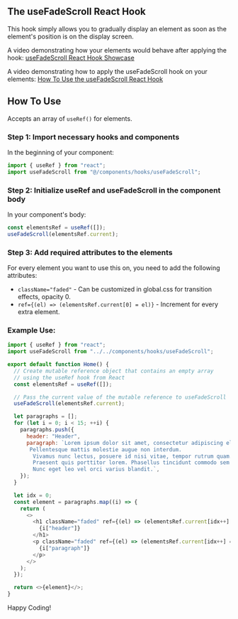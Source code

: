 The useFadeScroll React Hook
-

This hook simply allows you to gradually display an element as soon as the element's position is on the display screen.

A video demonstrating how your elements would behave after applying the hook: [useFadeScroll React Hook Showcase](https://www.youtube.com/watch?v=o8jKOes-93E)

A video demonstrating how to apply the useFadeScroll hook on your elements: [How To Use the useFadeScroll React Hook](https://www.youtube.com/watch?v=6s5WfGONCeQ)

How To Use
-

Accepts an array of `useRef()` for elements.

### Step 1: Import necessary hooks and components

In the beginning of your component:

```javascript
import { useRef } from "react";
import useFadeScroll from "@/components/hooks/useFadeScroll";
```

### Step 2: Initialize useRef and useFadeScroll in the component body

In your component's body:

```javascript
const elementsRef = useRef([]);
useFadeScroll(elementsRef.current);
```

### Step 3: Add required attributes to the elements

For every element you want to use this on, you need to add the following attributes:

- `className="faded"` - Can be customized in global.css for transition effects, opacity 0.
- `ref={(el) => (elementsRef.current[0] = el)}` - Increment for every extra element.


### Example Use:

```javascript
import { useRef } from "react";
import useFadeScroll from "../../components/hooks/useFadeScroll";

export default function Home() {
  // Create mutable reference object that contains an empty array
  // using the useRef hook from React
  const elementsRef = useRef([]);

  // Pass the current value of the mutable reference to useFadeScroll
  useFadeScroll(elementsRef.current);

  let paragraphs = [];
  for (let i = 0; i < 15; ++i) {
    paragraphs.push({
      header: "Header",
      paragraph: `Lorem ipsum dolor sit amet, consectetur adipiscing elit.
       Pellentesque mattis molestie augue non interdum.
        Vivamus nunc lectus, posuere id nisi vitae, tempor rutrum quam.
        Praesent quis porttitor lorem. Phasellus tincidunt commodo sem eu interdum.
        Nunc eget leo vel orci varius blandit.`,
    });
  }

  let idx = 0;
  const element = paragraphs.map((i) => {
    return (
      <>
        <h1 className="faded" ref={(el) => (elementsRef.current[idx++] = el)}>
          {i["header"]}
        </h1>
        <p className="faded" ref={(el) => (elementsRef.current[idx++] = el)}>
          {i["paragraph"]}
        </p>
      </>
    );
  });

  return <>{element}</>;
}
```

Happy Coding!
